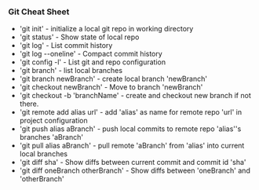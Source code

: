 ### Git Cheat Sheet

* 'git init' - initialize a local git repo in working directory
* 'git status' - Show state of local repo
* 'git log' - List commit history
* 'git log --oneline' - Compact commit history
* 'git config -l' - List git and repo configuration
* 'git branch' - list local branches
* 'git branch newBranch' - create local branch 'newBranch'
* 'git checkout newBranch' - Move to branch 'newBranch'
* 'git checkout -b 'branchName' - create and checkout new branch if not there.
* 'git remote add alias url' - add 'alias' as name for remote repo 'url' in project configuration
* 'git push alias aBranch' - push local commits to remote repo 'alias''s branches 'aBranch'
* 'git pull alias aBranch' - pull remote 'aBranch' from 'alias' into current local branches
* 'git diff sha' - Show diffs between current commit and commit id 'sha'
* 'git diff oneBranch otherBranch' - Show diffs between 'oneBranch' and 'otherBranch'
